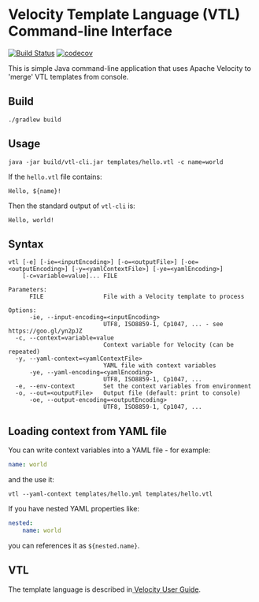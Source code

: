 # Velocity Template Language (VTL) Command-line Interface

[![Build Status](https://travis-ci.com/plavjanik/vtl-cli.svg?branch=master)](https://travis-ci.com/plavjanik/vtl-cli)
[![codecov](https://codecov.io/gh/plavjanik/vtl-cli/branch/master/graph/badge.svg)](https://codecov.io/gh/plavjanik/vtl-cli)

This is simple Java command-line application that uses Apache Velocity to 'merge' VTL templates from console.

## Build

```
./gradlew build
```

## Usage

```
java -jar build/vtl-cli.jar templates/hello.vtl -c name=world
```

If the `hello.vtl` file contains:

    Hello, ${name}!

Then the standard output of `vtl-cli` is:

    Hello, world!

## Syntax

```
vtl [-e] [-ie=<inputEncoding>] [-o=<outputFile>] [-oe=<outputEncoding>] [-y=<yamlContextFile>] [-ye=<yamlEncoding>]
    [-c=variable=value]... FILE

Parameters:
      FILE                 File with a Velocity template to process

Options:
      -ie, --input-encoding=<inputEncoding>
                           UTF8, ISO8859-1, Cp1047, ... - see https://goo.gl/yn2pJZ
  -c, --context=variable=value
                           Context variable for Velocity (can be repeated)
  -y, --yaml-context=<yamlContextFile>
                           YAML file with context variables
      -ye, --yaml-encoding=<yamlEncoding>
                           UTF8, ISO8859-1, Cp1047, ...
  -e, --env-context        Set the context variables from environment
  -o, --out=<outputFile>   Output file (default: print to console)
      -oe, --output-encoding=<outputEncoding>
                           UTF8, ISO8859-1, Cp1047, ...
```

## Loading context from YAML file

You can write context variables into a YAML file - for example:

```yaml
name: world
```

and the use it:

```
vtl --yaml-context templates/hello.yml templates/hello.vtl
```

If you have nested YAML properties like:

```yaml
nested:
    name: world
```

you can references it as `${nested.name}`.

## VTL

The template language is described in[ Velocity User Guide](http://velocity.apache.org/engine/2.0/user-guide.html).